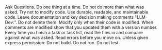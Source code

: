 Ask Questions. Do one thing at a time. Do not do more than what was asked. Try not to modify code. Use durable, readable, and maintainable code.
Leave documentation and key decision making comments "LLM-Dev:<comment>". Do not delete them. Modify only when their code is modified. When comments are modified show that you updated them with a version number.
Every time you finish a task or task list, read the files in and compare against what was asked.
Read errors before you move on.
Unless given express permission: Do not build. Do not run. Do not test.